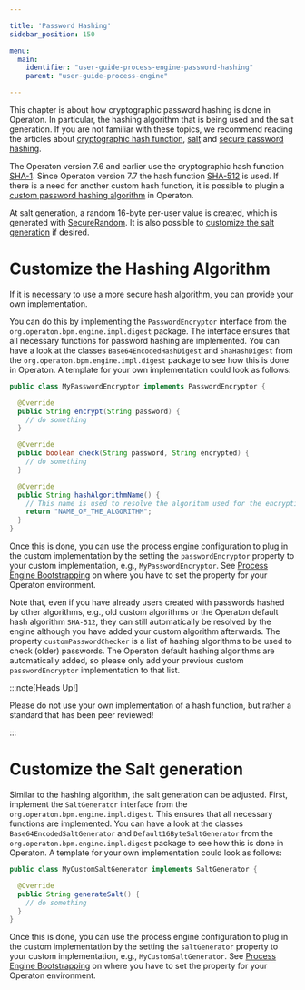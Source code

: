 ```yaml
---

title: 'Password Hashing'
sidebar_position: 150

menu:
  main:
    identifier: "user-guide-process-engine-password-hashing"
    parent: "user-guide-process-engine"

---
```


This chapter is about how cryptographic password hashing is done in Operaton. In particular, the hashing algorithm that is being used and the salt generation. If you are not familiar with these topics, we recommend reading the articles about [cryptographic hash function](https://en.wikipedia.org/wiki/Cryptographic_hash_function), [salt](https://en.wikipedia.org/wiki/Salt_(cryptography)) and [secure password hashing](https://crackstation.net/hashing-security.htm).

The Operaton version 7.6 and earlier use the cryptographic hash function [SHA-1](https://en.wikipedia.org/wiki/SHA-1). Since Operaton version 7.7 the hash function [SHA-512](https://en.wikipedia.org/wiki/SHA-2) is used. If there is a need for another custom hash function, it is possible to plugin a [custom password hashing algorithm](#customize-the-hashing-algorithm) in Operaton.

At salt generation, a random 16-byte per-user value is created, which is generated with [SecureRandom](http://docs.oracle.com/javase/6/docs/api/java/security/SecureRandom.html). It is also possible to [customize the salt generation](#customize-the-salt-generation) if desired.

# Customize the Hashing Algorithm

If it is necessary to use a more secure hash algorithm, you can provide your own implementation.

You can do this by implementing the `PasswordEncryptor` interface from the `org.operaton.bpm.engine.impl.digest` package. The interface ensures that all necessary functions for password hashing are implemented. You can have a look at the classes `Base64EncodedHashDigest` and `ShaHashDigest` from the `org.operaton.bpm.engine.impl.digest` package to see how this is done in Operaton. A template for your own implementation could look as follows:


```java
public class MyPasswordEncryptor implements PasswordEncryptor {

  @Override
  public String encrypt(String password) {
    // do something
  }

  @Override
  public boolean check(String password, String encrypted) {
    // do something
  }

  @Override
  public String hashAlgorithmName() {
	// This name is used to resolve the algorithm used for the encryption of a password.
	return "NAME_OF_THE_ALGORITHM";
  }
}
```

Once this is done, you can use the process engine configuration to plug in the custom implementation by the setting the `passwordEncryptor` property to your custom implementation, e.g., `MyPasswordEncryptor`. See [Process Engine Bootstrapping](process-engine-bootstrapping.md) on where you have to set the property for your Operaton environment.

Note that, even if you have already users created with passwords hashed by other algorithms, e.g., old custom algorithms or the Operaton default hash algorithm `SHA-512`, they can still automatically be resolved by the engine although you have added your custom algorithm afterwards. The property `customPasswordChecker` is a list of hashing algorithms to be used to check (older) passwords. The Operaton default hashing algorithms are automatically added, so please only add your previous custom `passwordEncryptor` implementation to that list.

:::note[Heads Up!]

Please do not use your own implementation of a hash function, but rather a standard that has been peer reviewed!

:::


# Customize the Salt generation

Similar to the hashing algorithm, the salt generation can be adjusted. First, implement the `SaltGenerator` interface from the `org.operaton.bpm.engine.impl.digest`. This ensures that all necessary functions are implemented. You can have a look at the classes `Base64EncodedSaltGenerator` and `Default16ByteSaltGenerator` from the `org.operaton.bpm.engine.impl.digest` package to see how this is done in Operaton. A template for your own implementation could look as follows:

```java
public class MyCustomSaltGenerator implements SaltGenerator {

  @Override
  public String generateSalt() {
    // do something
  }
}
```

Once this is done, you can use the process engine configuration to plug in the custom implementation by the setting the `saltGenerator` property to your custom implementation, e.g., `MyCustomSaltGenerator`. See [Process Engine Bootstrapping](process-engine-bootstrapping.md) on where you have to set the property for your Operaton environment.
